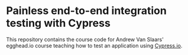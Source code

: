 # Painless end-to-end integration testing with Cypress

This repository contains the course code for Andrew Van Slaars' egghead.io course teaching how to test an application using [Cypress.io](https://cypress.io).
